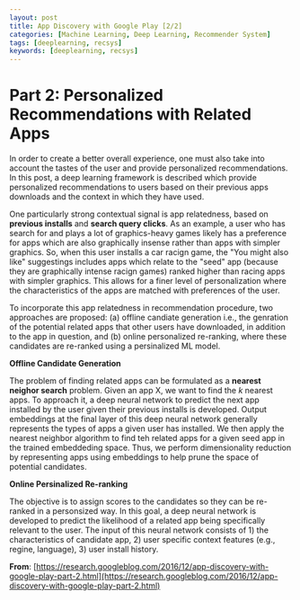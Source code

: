 ```yaml
---
layout: post
title: App Discovery with Google Play [2/2]
categories: [Machine Learning, Deep Learning, Recommender System]
tags: [deeplearning, recsys]
keywords: [deeplearning, recsys]
---
```


# Part 2: Personalized Recommendations with Related Apps

In order to create a better overall experience, one must also take into account the tastes of the user and provide personalized recommendations. In this post, a deep learning framework is described which provide personalized recommendations to users based on their previous apps downloads and the context in which they have used.

One particularly strong contextual signal is app relatedness, based on **previous installs** and **search query clicks**. As an example, a user who has search for and plays a lot of graphics-heavy games likely has a preference for apps which are also graphically insense rather than apps with simpler graphics. So, when this user installs a car racign game, the "You might also like" suggestings includes apps which relate to the "seed" app (because they are graphically intense racign games) ranked higher than racing apps with simpler graphics. This allows for a finer level of personalization where the characteristics of the apps are matched with preferences of the user.

To incorporate this app relatedness in recommendation procedure, two approaches are proposed: (a) offline candiate generation i.e., the genration of the potential related apps that other users have downloaded, in addition to the app in question, and (b) online personalized re-ranking, where these candidates are re-ranked using a persinalized ML model.

**Offline Candidate Generation**

The problem of finding related apps can be formulated as a **nearest neighor search** problem. Given an app X, we want to find the *k* nearest apps. To approach it, a deep neural network to predict the next app installed by the user given their previous installs is developed. Output embeddings at the final layer of this deep neural network generally represents the types of apps a given user has installed. We then apply the nearest neighbor algorithm to find teh related apps for a given seed app in the trained embeddeding space. Thus, we perform dimensionality reduction by representing apps using embeddings to help prune the space of potential candidates.

**Online Persinalized Re-ranking**

The objective is to assign scores to the candidates so they can be re-ranked in a personsized way. In this goal, a deep neural network is developed to predict the likelihood of a related app being specifically relevant to the user. The input of this neural network consists of 1) the characteristics of candidate app, 2) user specific context features (e.g., regine, language), 3) user install history.


**From**: [https://research.googleblog.com/2016/12/app-discovery-with-google-play-part-2.html](https://research.googleblog.com/2016/12/app-discovery-with-google-play-part-2.html)
